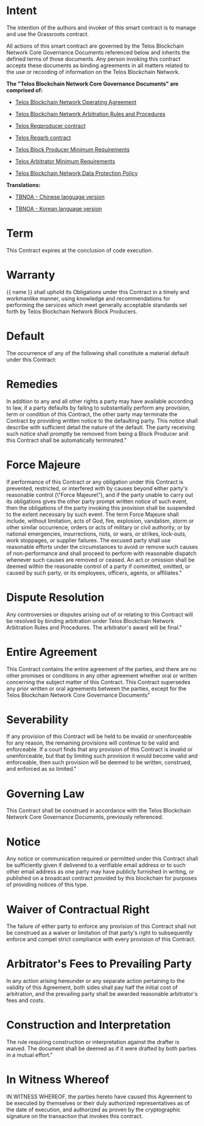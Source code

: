 <h1 class="clause">Intent</h1>
The intention of the authors and invoker of this smart contract is to manage and use the Grassroots contract.

All actions of this smart contract are governed by the Telos Blockchain Network Core Governance Documents referenced below and inherits the defined terms of those documents. Any person invoking this contract accepts these documents as binding agreements in all matters related to the use or recording of information on the Telos Blockchain Network.

**The "Telos Blockchain Network Core Governance Documents" are comprised of:**

* [Telos Blockchain Network Operating Agreement](https://web.ipfs.telosfoundation.io/Qmexc2Uejr2f5f8bCQxTkt5CfTAC9szXLpG6mu6No7pmVs)

* [Telos Blockchain Network Arbitration Rules and Procedures](https://web.ipfs.telosfoundation.io/QmWZEpPcudrAmQ9tzi8rCpdqAFfVjuAKc6vkpMRRa2hXsz) 

* [Telos Regproducer contract](https://web.ipfs.telosfoundation.io/QmSwzSPZf2xpvjKV6qWRodAVD8uYZpKZ1WfzTEA825RjfR) 

* [Telos Regarb contract](https://web.ipfs.telosfoundation.io/QmWXmx9KAZZ6dcxT67Ap4WHivfJ5s1nFgMFXpHyriCkNCR) 

* [Telos Block Producer Minimum Requirements](https://web.ipfs.telosfoundation.io/QmUvx45rtKr3H4SYf3Kei7AjEPEfKvxspBV4AXAEqWsyXU) 

* [Telos Arbitrator Minimum Requirements](https://web.ipfs.telosfoundation.io/QmfW8UGVUKLVsacy58eTmFLqLMaT1STxaycJFnCpNfhV82) 

* [Telos Blockchain Network Data Protection Policy](https://web.ipfs.telosfoundation.io/QmeYV6f4B5S2z3CycASNVHSLtMzcJzWRyam4Q1WzFAtsLe) 

**Translations:**

* [TBNOA - Chinese language version](https://web.ipfs.telosfoundation.io/QmTWZG5moSZbH63Hk5oH4KRYshMDwH7kjyktqHa65jZUvA) 

* [TBNOA - Korean language version](https://web.ipfs.telosfoundation.io/QmVGMcfWsGqFi9TR1QEk6W8thRY4f9et9nX8WJLXQvWtqb)

<h1 class="clause">Term</h1>
This Contract expires at the conclusion of code execution.

<h1 class="clause">Warranty</h1>
{{ name }} shall uphold its Obligations under this Contract in a timely and workmanlike manner, using knowledge and recommendations for performing the services which meet generally acceptable standards set forth by Telos Blockchain Network Block Producers.

<h1 class="clause">Default</h1>
The occurrence of any of the following shall constitute a material default under this Contract: 

<h1 class="clause">Remedies</h1>
In addition to any and all other rights a party may have available according to law, if a party defaults by failing to substantially perform any provision, term or condition of this Contract, the other party may terminate the Contract by providing written notice to the defaulting party. This notice shall describe with sufficient detail the nature of the default. The party receiving such notice shall promptly be removed from being a Block Producer and this Contract shall be automatically terminated."

<h1 class="clause">Force Majeure</h1>
If performance of this Contract or any obligation under this Contract is prevented, restricted, or interfered with by causes beyond either party's reasonable control (\"Force Majeure\"), and if the party unable to carry out its obligations gives the other party prompt written notice of such event, then the obligations of the party invoking this provision shall be suspended to the extent necessary by such event. The term Force Majeure shall include, without limitation, acts of God, fire, explosion, vandalism, storm or other similar occurrence, orders or acts of military or civil authority, or by national emergencies, insurrections, riots, or wars, or strikes, lock-outs, work stoppages, or supplier failures. The excused party shall use reasonable efforts under the circumstances to avoid or remove such causes of non-performance and shall proceed to perform with reasonable dispatch whenever such causes are removed or ceased. An act or omission shall be deemed within the reasonable control of a party if committed, omitted, or caused by such party, or its employees, officers, agents, or affiliates."

<h1 class="clause">Dispute Resolution</h1>
Any controversies or disputes arising out of or relating to this Contract will be resolved by binding arbitration under Telos Blockchain Network Arbitration Rules and Procedures. The arbitrator's award will be final."

<h1 class="clause">Entire Agreement</h1>
This Contract contains the entire agreement of the parties, and there are no other promises or conditions in any other agreement whether oral or written concerning the subject matter of this Contract. This Contract supersedes any prior written or oral agreements between the parties, except for the Telos Blockchain Network Core Governance Documents"

<h1 class="clause">Severability</h1>
If any provision of this Contract will be held to be invalid or unenforceable for any reason, the remaining provisions will continue to be valid and enforceable. If a court finds that any provision of this Contract is invalid or unenforceable, but that by limiting such provision it would become valid and enforceable, then such provision will be deemed to be written, construed, and enforced as so limited."

<h1 class="clause">Governing Law</h1>
This Contract shall be construed in accordance with the Telos Blockchain Network Core Governance Documents, previously referenced.

<h1 class="clause">Notice</h1>
Any notice or communication required or permitted under this Contract shall be sufficiently given if delivered to a verifiable email address or to such other email address as one party may have publicly furnished in writing, or published on a broadcast contract provided by this blockchain for purposes of providing notices of this type.

<h1 class="clause">Waiver of Contractual Right</h1>
The failure of either party to enforce any provision of this Contract shall not be construed as a waiver or limitation of that party's right to subsequently enforce and compel strict compliance with every provision of this Contract.

<h1 class="clause">Arbitrator's Fees to Prevailing Party</h1>
In any action arising hereunder or any separate action pertaining to the validity of this Agreement, both sides shall pay half the initial cost of arbitration, and the prevailing party shall be awarded reasonable arbitrator's fees and costs.

<h1 class="clause">Construction and Interpretation</h1>
The rule requiring construction or interpretation against the drafter is waived. The document shall be deemed as if it were drafted by both parties in a mutual effort."

<h1 class="clause">In Witness Whereof</h1>
IN WITNESS WHEREOF, the parties hereto have caused this Agreement to be executed by themselves or their duly authorized representatives as of the date of execution, and authorized as proven by the cryptographic signature on the transaction that invokes this contract.